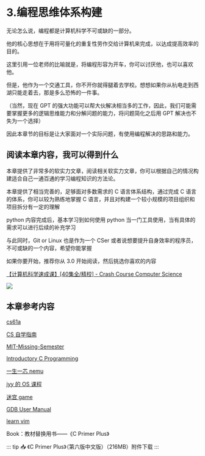 # 3.编程思维体系构建

无论怎么说，编程都是计算机科学不可或缺的一部分。

他的核心思想在于用将可量化的重复性劳作交给计算机来完成，以达成提高效率的目的。

这里引用一位老师的比喻就是，将编程形容为开车，你可以讨厌他，也可以喜欢他。

但是，他作为一个交通工具，你不开你就得腿着去学校。想想如果你从杭电走到西湖只能走着去，那是多么恐怖的一件事。

（当然，现在 GPT 的强大功能可以帮大伙解决相当多的工作，因此，我们可能需要掌握更多的逻辑思维能力和分解问题的能力，将问题简化之后用 GPT 解决也不失为一个选择）

因此本章节的目标是让大家面对一个实际问题，有使用编程解决的思路和能力。

## 阅读本章内容，我可以得到什么

本章提供了非常多的软实力文章，阅读相关软实力文章，你可以根据自己的情况构建适合自己一通百通的学习编程知识的方法论。

本章提供了相当完善的，足够面对多数需求的 C 语言体系结构，通过完成 C 语言的体系，你可以较为熟练地掌握 C 语言，并且对构建一个较小规模的项目组织和项目拆分有一定的理解

python 内容完成后，基本学习到如何使用 python 当一门工具使用，当有具体的需求可以进行后续的补充学习

与此同时，Git or Linux 也是作为一个 CSer 或者说想要提升自身效率的程序员，不可或缺的一个内容，希望你能掌握

如果你要开始，推荐你从 3.0 开始阅读，然后挑选你喜欢的内容

[【计算机科学速成课】[40集全/精校] - Crash Course Computer Science](https://www.bilibili.com/video/BV1EW411u7th)

<Bilibili bvid='BV1EW411u7th'/>

![](https://cdn.xyxsw.site/boxcnOrKXUsIPJAUXyGB3Txewve.png)

## 本章参考内容

[cs61a](https://cs61a.org/)

[CS 自学指南](https://csdiy.wiki/)

[MIT-Missing-Semester](https://missing.csail.mit.edu/2020/)

[Introductory C Programming](https://www.coursera.org/specializations/c-programming)

[一生一芯 nemu](https://ysyx.oscc.cc/)

[jyy 的 OS 课程](https://jyywiki.cn/)

[迷宫 game](https://github.com/helderman/htpataic)

[GDB User Manual](https://www.sourceware.org/gdb/)

[learn vim](https://github.com/wsdjeg/Learn-Vim_zh_cn)

Book：教材替换用书——《C Primer Plus》

::: tip 📥
《C Primer Plus》（第六版中文版）（216MB）附件下载 <Download url="https://cdn.xyxsw.site/files/C%20Primer%20Plus%E7%AC%AC6%E7%89%88%20%E4%B8%AD%E6%96%87%E7%89%88.pdf"/>
:::